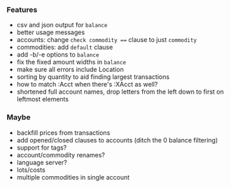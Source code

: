 ### Features

* csv and json output for `balance`
* better usage messages
* accounts: change `check commodity ==` clause to just `commodity`
* commodities: add `default` clause
* add -b/-e options to `balance`
* fix the fixed amount widths in `balance`
* make sure all errors include Location
* sorting by quantity to aid finding largest transactions
* how to match :Acct when there's :XAcct as well?
* shortened full account names, drop letters from the left down to first on leftmost elements

### Maybe

* backfill prices from transactions
* add opened/closed clauses to accounts (ditch the 0 balance filtering)
* support for tags?
* account/commodity renames?
* language server?
* lots/costs
* multiple commodities in single account